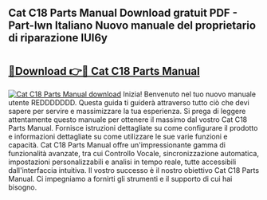 ## Cat C18 Parts Manual Download gratuit PDF - Part-Iwn Italiano Nuovo manuale del proprietario di riparazione IUI6y

# <h2><a href="http://dffff8.blite.top/?on=Cat+C18+Parts+Manual">🔗Download 👉🔴 Cat C18 Parts Manual</a></h2>

[![Cat C18 Parts Manual download](https://i.imgur.com/lujVjoI.png)](http://dffff8.blite.top/?on=Cat+C18+Parts+Manual)
Inizia! Benvenuto nel tuo nuovo manuale utente REDDDDDDD. Questa guida ti guiderà attraverso tutto ciò che devi sapere per servire e massimizzare la tua esperienza. Si prega di leggere attentamente questo manuale per ottenere il massimo dal vostro Cat C18 Parts Manual. Fornisce istruzioni dettagliate su come configurare il prodotto e informazioni dettagliate su come utilizzare le sue varie funzioni e capacità. Cat C18 Parts Manual offre un'impressionante gamma di funzionalità avanzate, tra cui Controllo Vocale, sincronizzazione automatica, impostazioni personalizzabili e analisi in tempo reale, tutte accessibili dall'interfaccia intuitiva. Il vostro successo è il nostro obiettivo Cat C18 Parts Manual. Ci impegniamo a fornirti gli strumenti e il supporto di cui hai bisogno.
